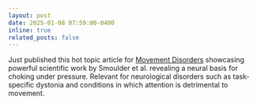 ```yaml
---
layout: post
date: 2025-01-08 07:59:00-0400
inline: true
related_posts: false
---
```


Just published this hot topic article for [Movement Disorders](https://movementdisorders.onlinelibrary.wiley.com/doi/epdf/10.1002/mds.30092?domain=author&token=VHQPBV4XRDTMDN4SBHQM) showcasing powerful scientific work by Smoulder et al. revealing a neural basis for choking under pressure. Relevant for neurological disorders such as task-specific dystonia and conditions in which attention is detrimental to movement.